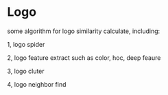 # Logo
some algorithm for logo similarity calculate, including:

1, logo spider

2, logo feature extract such as color, hoc, deep feaure

3, logo cluter

4, logo neighbor find
